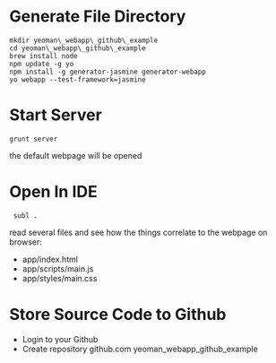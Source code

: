 Generate File Directory
===================

    mkdir yeoman\_webapp\_github\_example
    cd yeoman\_webapp\_github\_example
    brew install node
    npm update -g yo
    npm install -g generator-jasmine generator-webapp
    yo webapp --test-framework=jasmine


Start Server
===================

    grunt server

the default webpage will be opened


Open In IDE
=================== 

     subl .

read several files and see how the things correlate to the webpage on browser:
- app/index.html
- app/scripts/main.js
- app/styles/main.css


Store Source Code to Github
===================

- Login to your Github
- Create repository github.com yeoman_webapp_github_example

